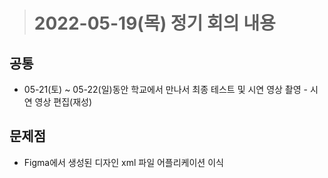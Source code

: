 ># 2022-05-19(목) 정기 회의 내용

## 공통
* 05-21(토) ~ 05-22(일)동안 학교에서 만나서 최종 테스트 및 시연 영상 촬영 - 시연 영상 편집(재성)

## 문제점
* Figma에서 생성된 디자인 xml 파일 어플리케이션 이식
